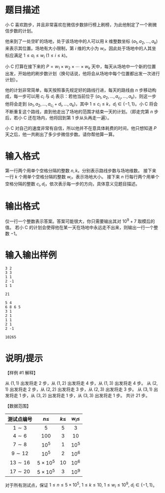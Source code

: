 # 题目描述

小 C 喜欢跑步，并且非常喜欢在微信步数排行榜上刷榜，为此他制定了一个刷微信步数的计划。

他来到了一处空旷的场地，处于该场地中的人可以用 $k$ 维整数坐标 $(a_1, a_2, \ldots , a_k)$ 来表示其位置。场地有大小限制，第 $i$ 维的大小为 $w_i$，因此处于场地中的人其坐标应满足 $1 \le a_i \le w_i~(1 \le i \le k)$。

小 C 打算在接下来的 $P = w_1 \times w_2 \times \cdots \times w_k$ 天中，每天从场地中一个新的位置出发，开始他的刷步数计划（换句话说，他将会从场地中每个位置都出发一次进行计划）。

他的计划非常简单，每天按照事先规定好的路线行进，每天的路线由 $n$ 步移动构成，每一步可以用 $c_i$ 与 $d_i$ 表示：若他当前位于 $(a_1, a_2, \ldots , a_{c_i}, \ldots, a_k)$，则这一步他将会走到 $(a_1, a_2, \ldots , a_{c_i} + d_i, \ldots , a_k)$，其中 $1 \le c_i \le k$，$d_i \in \{-1, 1\}$。小 C 将会不断重复这个路线，直到他走出了场地的范围才结束一天的计划。（即走完第 $n$ 步后，若小 C 还在场内，他将回到第 $1$ 步从头再走一遍）。

小 C 对自己的速度非常有自信，所以他并不在意具体耗费的时间，他只想知道 $P$ 天之后，他一共刷出了多少步微信步数。请你帮他算一算。

# 输入格式

第一行两个用单个空格分隔的整数 $n, k$。分别表示路线步数与场地维数。
接下来一行 $k$ 个用单个空格分隔的整数 $w_i$，表示场地大小。
接下来 $n$ 行每行两个用单个空格分隔的整数 $c_i, d_i$，依次表示每一步的方向，具体意义见题目描述。

# 输出格式

仅一行一个整数表示答案。答案可能很大，你只需要输出其对 ${10}^9 + 7$ 取模后的值。
若小 C 的计划会使得他在某一天在场地中永远走不出来，则输出一行一个整数 $-1$。

# 输入输出样例

```input1
3 2
3 3
1 1
2 -1
1 1
```

```output1
21
```

```input2
5 4
6 8 6 5
3 1
2 1
1 1
2 1
2 -1
```

```output2
10265
```

# 说明/提示

【样例 #1 解释】

从 $(1, 1)$ 出发将走 $2$ 步，从 $(1, 2)$ 出发将走 $4$ 步，从 $(1, 3)$ 出发将走 $4$ 步。
从 $(2, 1)$ 出发将走 $2$ 步，从 $(2, 2)$ 出发将走 $3$ 步，从 $(2, 3)$ 出发将走 $3$ 步。
从 $(3, 1)$ 出发将走 $1$ 步，从 $(3, 2)$ 出发将走 $1$ 步，从 $(3, 3)$ 出发将走 $1$ 步。
共计 $21$ 步。

【数据范围】

|  测试点编号  |    $n \leq$     | $k \leq$ | $w_i \leq$ |
| :----------: | :-------------: | :------: | :--------: |
|  $1 \sim 3$  |       $5$       |   $5$    |    $3$     |
|  $4 \sim 6$  |      $100$      |   $3$    |    $10$    |
|  $7 \sim 8$  |     $10^5$      |   $1$    |   $10^5$   |
| $9 \sim 12$  |     $10^5$      |   $2$    |   $10^6$   |
| $13 \sim 16$ | $5 \times 10^5$ |   $10$   |   $10^6$   |
| $17 \sim 20$ | $5 \times 10^5$ |   $3$    |   $10^9$   |

对于所有测试点，保证 $1 \le n \le 5 \times {10}^5,~1 \le k \le 10,~1 \le w_i \le {10}^9,~d_i \in \{-1, 1\}$。
